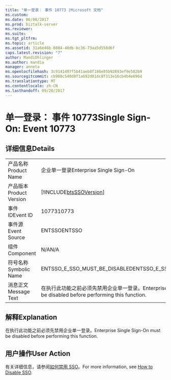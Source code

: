 ```yaml
---
title: "单一登录： 事件 10773 |Microsoft 文档"
ms.custom: 
ms.date: 06/08/2017
ms.prod: biztalk-server
ms.reviewer: 
ms.suite: 
ms.tgt_pltfrm: 
ms.topic: article
ms.assetid: 31a6e46b-0884-40db-bc36-73aa5d558d6f
caps.latest.revision: "7"
author: MandiOhlinger
ms.author: mandia
manager: anneta
ms.openlocfilehash: 3c9141497f5b41aeb8f186e85b92693ef9e582b9
ms.sourcegitcommit: cb908c540d8f1a692d01dc8f313e16cb4b4e696d
ms.translationtype: MT
ms.contentlocale: zh-CN
ms.lasthandoff: 09/20/2017
---
```

# <a name="single-sign-on-event-10773"></a><span data-ttu-id="9f0bd-102">单一登录： 事件 10773</span><span class="sxs-lookup"><span data-stu-id="9f0bd-102">Single Sign-On: Event 10773</span></span>
## <a name="details"></a><span data-ttu-id="9f0bd-103">详细信息</span><span class="sxs-lookup"><span data-stu-id="9f0bd-103">Details</span></span>  
  
|||  
|-|-|  
|<span data-ttu-id="9f0bd-104">产品名称</span><span class="sxs-lookup"><span data-stu-id="9f0bd-104">Product Name</span></span>|<span data-ttu-id="9f0bd-105">企业单一登录</span><span class="sxs-lookup"><span data-stu-id="9f0bd-105">Enterprise Single Sign-On</span></span>|  
|<span data-ttu-id="9f0bd-106">产品版本</span><span class="sxs-lookup"><span data-stu-id="9f0bd-106">Product Version</span></span>|[!INCLUDE[btsSSOVersion](../includes/btsssoversion-md.md)]|  
|<span data-ttu-id="9f0bd-107">事件 ID</span><span class="sxs-lookup"><span data-stu-id="9f0bd-107">Event ID</span></span>|<span data-ttu-id="9f0bd-108">10773</span><span class="sxs-lookup"><span data-stu-id="9f0bd-108">10773</span></span>|  
|<span data-ttu-id="9f0bd-109">事件源</span><span class="sxs-lookup"><span data-stu-id="9f0bd-109">Event Source</span></span>|<span data-ttu-id="9f0bd-110">ENTSSO</span><span class="sxs-lookup"><span data-stu-id="9f0bd-110">ENTSSO</span></span>|  
|<span data-ttu-id="9f0bd-111">组件</span><span class="sxs-lookup"><span data-stu-id="9f0bd-111">Component</span></span>|<span data-ttu-id="9f0bd-112">N/A</span><span class="sxs-lookup"><span data-stu-id="9f0bd-112">N/A</span></span>|  
|<span data-ttu-id="9f0bd-113">符号名称</span><span class="sxs-lookup"><span data-stu-id="9f0bd-113">Symbolic Name</span></span>|<span data-ttu-id="9f0bd-114">ENTSSO_E_SSO_MUST_BE_DISABLED</span><span class="sxs-lookup"><span data-stu-id="9f0bd-114">ENTSSO_E_SSO_MUST_BE_DISABLED</span></span>|  
|<span data-ttu-id="9f0bd-115">消息正文</span><span class="sxs-lookup"><span data-stu-id="9f0bd-115">Message Text</span></span>|<span data-ttu-id="9f0bd-116">在执行此功能之前必须先禁用企业单一登录。</span><span class="sxs-lookup"><span data-stu-id="9f0bd-116">Enterprise Single Sign-On must be disabled before performing this function.</span></span>|  
  
## <a name="explanation"></a><span data-ttu-id="9f0bd-117">解释</span><span class="sxs-lookup"><span data-stu-id="9f0bd-117">Explanation</span></span>  
 <span data-ttu-id="9f0bd-118">在执行此功能之前必须先禁用企业单一登录。</span><span class="sxs-lookup"><span data-stu-id="9f0bd-118">Enterprise Single Sign-On must be disabled before performing this function.</span></span>  
  
## <a name="user-action"></a><span data-ttu-id="9f0bd-119">用户操作</span><span class="sxs-lookup"><span data-stu-id="9f0bd-119">User Action</span></span>  
 <span data-ttu-id="9f0bd-120">有关详细信息，请参阅[如何禁用 SSO](../core/how-to-disable-sso.md)。</span><span class="sxs-lookup"><span data-stu-id="9f0bd-120">For more information, see [How to Disable SSO](../core/how-to-disable-sso.md).</span></span>